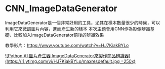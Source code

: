 # CNN_ImageDataGenerator
ImageDataGenerator是一個非常好用的工具，尤其在樣本數量很少的時候，可以利用它來微調圖片內容，進而產生新的樣本  本次主題會用CNN作為影像辨識基礎，比較加入ImageDataGenerator前後的辨識效果

教學影片：https://www.youtube.com/watch?v=HJ7KiakBYLo

[![Python AI 圖片產生器 ImageDataGenerator來製作商品辨識器](https://i1.ytimg.com/vi/HJ7KiakBYLo/maxresdefault.jpg =250x)](https://www.youtube.com/watch?v=HJ7KiakBYLo)
